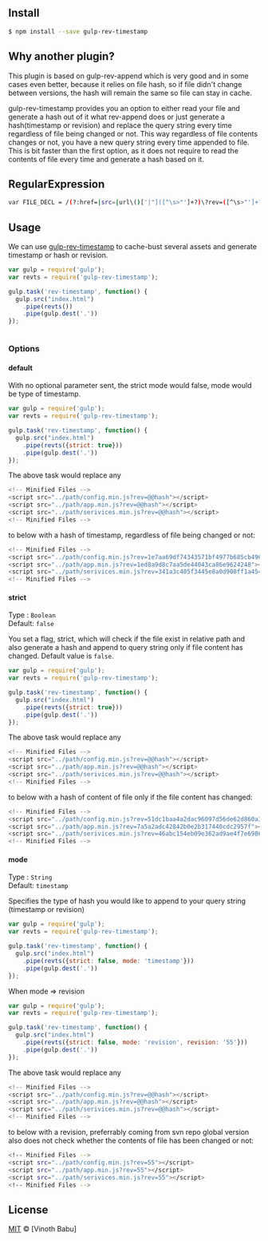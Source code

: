 ## Install

```sh
$ npm install --save gulp-rev-timestamp
```
## Why another plugin?

This plugin is based on gulp-rev-append which is very good and in some cases even better, because it relies on file hash, so if file didn't change between versions, the hash will remain the same so file can stay in cache.

gulp-rev-timestamp provides you an option to either read your file and generate a hash out of it what rev-append does or just generate a hash(timestamp or revision) and replace the query string every time regardless of file being changed or not. This way regardless of file contents changes or not, you have a new query string every time appended to file. This is bit faster than the first option, as it does not require to read the contents of file every time and generate a hash based on it.  

## RegularExpression

```sh
var FILE_DECL = /(?:href=|src=|url\()['|"]([^\s>"']+?)\?rev=([^\s>"']+?)['|"]/gi;
```


## Usage

We can use [gulp-rev-timestamp](https://github.com/vinothbabu/gulp-rev-timestamp) to cache-bust several assets and generate timestamp or hash or revision.

```js
var gulp = require('gulp');
var revts = require('gulp-rev-timestamp');

gulp.task('rev-timestamp', function() {
  gulp.src("index.html")
    .pipe(revts())
    .pipe(gulp.dest('.'))
});



```

### Options

#### default

With no optional parameter sent, the strict mode would false, mode would be type of timestamp.

```js
var gulp = require('gulp');
var revts = require('gulp-rev-timestamp');

gulp.task('rev-timestamp', function() {
  gulp.src("index.html")
    .pipe(revts({strict: true}))
    .pipe(gulp.dest('.'))
});


```

The above task would replace any

```js
<!-- Minified Files -->
<script src="../path/config.min.js?rev=@@hash"></script>
<script src="../path/app.min.js?rev=@@hash"></script>
<script src="../path/serivices.min.js?rev=@@hash"></script>
<!-- Minified Files -->

```

to below with a hash of timestamp, regardless of file being changed or not:

```js
<!-- Minified Files -->
<script src="../path/config.min.js?rev=1e7aa69df74343571bf4977b685cb496"></script>
<script src="../path/app.min.js?rev=1ed8a9d8c7aa5de44043ca86e9624248"></script>
<script src="../path/serivices.min.js?rev=341a3c405f3445e8a0d908ff1a4542ab"></script>
<!-- Minified Files -->

```


#### strict

Type : `Boolean`<br>
Default: `false`

You set a flag, strict, which will check if the file exist in relative path and also generate a hash and append to query string only if file content has changed. Default value is `false`.

```js
var gulp = require('gulp');
var revts = require('gulp-rev-timestamp');

gulp.task('rev-timestamp', function() {
  gulp.src("index.html")
    .pipe(revts({strict: true}))
    .pipe(gulp.dest('.'))    
});


```

The above task would replace any

```js
<!-- Minified Files -->
<script src="../path/config.min.js?rev=@@hash"></script>
<script src="../path/app.min.js?rev=@@hash"></script>
<script src="../path/serivices.min.js?rev=@@hash"></script>
<!-- Minified Files -->

```

to below with a hash of content of file only if the file content has changed:

```js
<!-- Minified Files -->
<script src="../path/config.min.js?rev=51dc1baa4a2dac96097d56de62d860a3"></script>
<script src="../path/app.min.js?rev=7a5a2adc42842b0e2b317440cdc2957f"></script>
<script src="../path/serivices.min.js?rev=46abc154eb09e362ad9ae4f7e69868dc"></script>
<!-- Minified Files -->

```

#### mode

Type : `String`<br>
Default: `timestamp`

Specifies the type of hash you would like to append to your query string (timestamp or revision)

```js
var gulp = require('gulp');
var revts = require('gulp-rev-timestamp');

gulp.task('rev-timestamp', function() {
  gulp.src("index.html")
    .pipe(revts({strict: false, mode: 'timestamp'}))
    .pipe(gulp.dest('.'))
});

```

When mode => revision

```js
var gulp = require('gulp');
var revts = require('gulp-rev-timestamp');

gulp.task('rev-timestamp', function() {
  gulp.src("index.html")
    .pipe(revts({strict: false, mode: 'revision', revision: '55'}))
    .pipe(gulp.dest('.'))
});

```

The above task would replace any

```js
<!-- Minified Files -->
<script src="../path/config.min.js?rev=@@hash"></script>
<script src="../path/app.min.js?rev=@@hash"></script>
<script src="../path/serivices.min.js?rev=@@hash"></script>
<!-- Minified Files -->

```

to below with a revision, preferrably coming from svn repo global version also does not check whether the contents of file has been changed or not:

```sh
<!-- Minified Files -->
<script src="../path/config.min.js?rev=55"></script>
<script src="../path/app.min.js?rev=55"></script>
<script src="../path/serivices.min.js?rev=55"></script>
<!-- Minified Files -->

```

## License

[MIT](http://opensource.org/licenses/MIT) © [Vinoth Babu]
